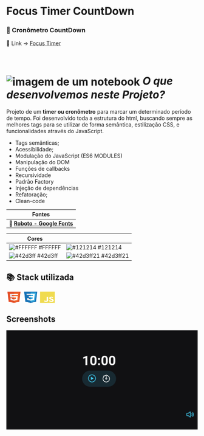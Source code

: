 # **Focus Timer CountDown**

### 📌 Cronômetro CountDown

🔗 Link -> <a href="https://rodrigoluigi.github.io/Timer-Coutdown/" target=_blank>Focus Timer</a>

# <br><img src="https://imgur.com/VhTBbHg.png" alt="imagem de um notebook" align="center" width="30px"> _**O que desenvolvemos neste Projeto?**_

Projeto de um **timer ou cronômetro** para marcar um determinado período de tempo. Foi desenvolvido toda a estrutura do html, buscando sempre as melhores tags para se utilizar de forma semântica, estilização CSS, e funcionalidades através do JavaScript.


-  Tags semânticas;
-  Acessibilidade;
-  Modulação do JavaScript (ES6 MODULES)
-  Manipulação do DOM
-  Funções de callbacks
-  Recursividade
-  Padrão Factory
-  Injeção de dependências
-  Refatoração;
-  Clean-code

| **Fontes** |
| ----------------- | 
| 🔗 **[Roboto - Google Fonts](https://fonts.google.com/specimen/Roboto)** |
    

| **Cores**               |                                                 |
| ----------------- | ---------------------------------------------------------------- |
| ![#FFFFFF](http://via.placeholder.com/12/FFFFFF) #FFFFFF       | ![#121214](http://via.placeholder.com/12/121214?text=+) #121214 |
| ![#42d3ff](http://via.placeholder.com/12/42d3ff?text=+) #42d3ff       | ![#42d3ff21](http://via.placeholder.com/12/42d3ff21?text=+) #42d3ff21 |



## 📚 Stack utilizada

<div style="display: inline-block">
  <img align="center" alt="Logo HTML5" height="30" width="40" src="https://raw.githubusercontent.com/devicons/devicon/master/icons/html5/html5-original.svg">
  <img align="center" alt="Logo CSS3" height="30" width="40" src="https://raw.githubusercontent.com/devicons/devicon/master/icons/css3/css3-original.svg">
  <img align="center" alt="Logo JavaScript" height="30" width="40" src="https://raw.githubusercontent.com/devicons/devicon/master/icons/javascript/javascript-plain.svg">
</div>


## Screenshots

<img src="./assets/timer-countdown.png">

